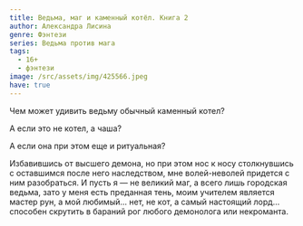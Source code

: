 ```yaml
---
title: Ведьма, маг и каменный котёл. Книга 2
author: Александра Лисина
genre: Фэнтези
series: Ведьма против мага
tags:
  - 16+
  - фэнтези
image: /src/assets/img/425566.jpeg
have: true
---
```

Чем может удивить ведьму обычный каменный котел?

А если это не котел, а чаша?

А если она при этом еще и ритуальная?

Избавившись от высшего демона, но при этом нос к носу столкнувшись с оставшимся после него наследством, мне волей-неволей придется с ним разобраться. И пусть я — не великий маг, а всего лишь городская ведьма, зато у меня есть преданная тень, моим учителем является мастер рун, а мой любимый… нет, не кот, а самый настоящий лорд… способен скрутить в бараний рог любого демонолога или некроманта.
